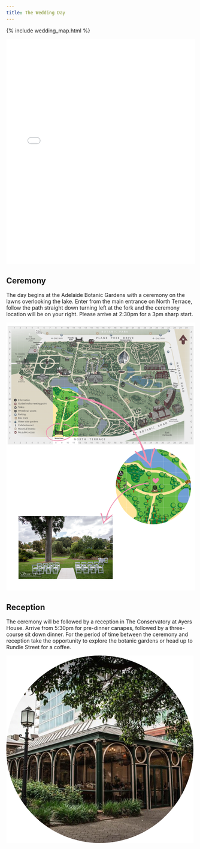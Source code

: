 ```yaml
---
title: The Wedding Day
---
```



{% include wedding_map.html %}

<iframe src="/_includes/wedding_map.html" height="600px" width="100%" style="border:none;"></iframe>


## Ceremony
The day begins at the Adelaide Botanic Gardens with a ceremony on the lawns overlooking the lake. Enter from the main entrance on North Terrace, follow the path straight down turning left at the fork and the ceremony location will be on your right. Please arrive at 2:30pm for a 3pm sharp start.

![Map](assets/img/map.png)

## Reception

The ceremony will be followed by a reception in The Conservatory at Ayers House. Arrive from 5:30pm for pre-dinner canapes, followed by a three-course sit down dinner. For the period of time between the ceremony and reception take the opportunity to explore the botanic gardens or head up to Rundle Street for a coffee.

![Reception](assets/img/reception.png)


